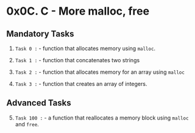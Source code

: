 # 0x0C. C - More malloc, free

## Mandatory Tasks

1. `Task 0 :` - function that allocates memory using `malloc`.

2. `Task 1 :` - function that concatenates two strings

3. `Task 2 :` - function that allocates memory for an array using `malloc`

4. `Task 3 :` - function that creates an array of integers.

## Advanced Tasks

5. `Task 100 :` - a function that reallocates a memory block using `malloc` and `free`.
